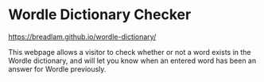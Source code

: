 # Wordle Dictionary Checker

https://breadlam.github.io/wordle-dictionary/

This webpage allows a visitor to check whether or not a word exists in the Wordle dictionary, and will let you know when an entered word has been an answer for Wordle previously.
